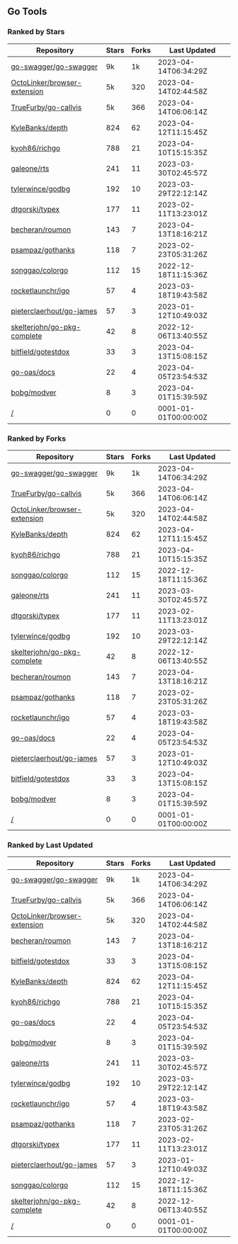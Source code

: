 ## Go Tools

### Ranked by Stars

| Repository | Stars | Forks | Last Updated |
|------------|-------|-------|--------------|
| [go-swagger/go-swagger](https://github.com/go-swagger/go-swagger) | 9k | 1k | 2023-04-14T06:34:29Z |
| [OctoLinker/browser-extension](https://github.com/OctoLinker/browser-extension) | 5k | 320 | 2023-04-14T02:44:58Z |
| [TrueFurby/go-callvis](https://github.com/TrueFurby/go-callvis) | 5k | 366 | 2023-04-14T06:06:14Z |
| [KyleBanks/depth](https://github.com/KyleBanks/depth) | 824 | 62 | 2023-04-12T11:15:45Z |
| [kyoh86/richgo](https://github.com/kyoh86/richgo) | 788 | 21 | 2023-04-10T15:15:35Z |
| [galeone/rts](https://github.com/galeone/rts) | 241 | 11 | 2023-03-30T02:45:57Z |
| [tylerwince/godbg](https://github.com/tylerwince/godbg) | 192 | 10 | 2023-03-29T22:12:14Z |
| [dtgorski/typex](https://github.com/dtgorski/typex) | 177 | 11 | 2023-02-11T13:23:01Z |
| [becheran/roumon](https://github.com/becheran/roumon) | 143 | 7 | 2023-04-13T18:16:21Z |
| [psampaz/gothanks](https://github.com/psampaz/gothanks) | 118 | 7 | 2023-02-23T05:31:26Z |
| [songgao/colorgo](https://github.com/songgao/colorgo) | 112 | 15 | 2022-12-18T11:15:36Z |
| [rocketlaunchr/igo](https://github.com/rocketlaunchr/igo) | 57 | 4 | 2023-03-18T19:43:58Z |
| [pieterclaerhout/go-james](https://github.com/pieterclaerhout/go-james) | 57 | 3 | 2023-01-12T10:49:03Z |
| [skelterjohn/go-pkg-complete](https://github.com/skelterjohn/go-pkg-complete) | 42 | 8 | 2022-12-06T13:40:55Z |
| [bitfield/gotestdox](https://github.com/bitfield/gotestdox) | 33 | 3 | 2023-04-13T15:08:15Z |
| [go-oas/docs](https://github.com/go-oas/docs) | 22 | 4 | 2023-04-05T23:54:53Z |
| [bobg/modver](https://github.com/bobg/modver) | 8 | 3 | 2023-04-01T15:39:59Z |
| [/](https://github.com/dustinblackman/gomodrun/) | 0 | 0 | 0001-01-01T00:00:00Z |

### Ranked by Forks

| Repository | Stars | Forks | Last Updated |
|------------|-------|-------|--------------|
| [go-swagger/go-swagger](https://github.com/go-swagger/go-swagger) | 9k | 1k | 2023-04-14T06:34:29Z |
| [TrueFurby/go-callvis](https://github.com/TrueFurby/go-callvis) | 5k | 366 | 2023-04-14T06:06:14Z |
| [OctoLinker/browser-extension](https://github.com/OctoLinker/browser-extension) | 5k | 320 | 2023-04-14T02:44:58Z |
| [KyleBanks/depth](https://github.com/KyleBanks/depth) | 824 | 62 | 2023-04-12T11:15:45Z |
| [kyoh86/richgo](https://github.com/kyoh86/richgo) | 788 | 21 | 2023-04-10T15:15:35Z |
| [songgao/colorgo](https://github.com/songgao/colorgo) | 112 | 15 | 2022-12-18T11:15:36Z |
| [galeone/rts](https://github.com/galeone/rts) | 241 | 11 | 2023-03-30T02:45:57Z |
| [dtgorski/typex](https://github.com/dtgorski/typex) | 177 | 11 | 2023-02-11T13:23:01Z |
| [tylerwince/godbg](https://github.com/tylerwince/godbg) | 192 | 10 | 2023-03-29T22:12:14Z |
| [skelterjohn/go-pkg-complete](https://github.com/skelterjohn/go-pkg-complete) | 42 | 8 | 2022-12-06T13:40:55Z |
| [becheran/roumon](https://github.com/becheran/roumon) | 143 | 7 | 2023-04-13T18:16:21Z |
| [psampaz/gothanks](https://github.com/psampaz/gothanks) | 118 | 7 | 2023-02-23T05:31:26Z |
| [rocketlaunchr/igo](https://github.com/rocketlaunchr/igo) | 57 | 4 | 2023-03-18T19:43:58Z |
| [go-oas/docs](https://github.com/go-oas/docs) | 22 | 4 | 2023-04-05T23:54:53Z |
| [pieterclaerhout/go-james](https://github.com/pieterclaerhout/go-james) | 57 | 3 | 2023-01-12T10:49:03Z |
| [bitfield/gotestdox](https://github.com/bitfield/gotestdox) | 33 | 3 | 2023-04-13T15:08:15Z |
| [bobg/modver](https://github.com/bobg/modver) | 8 | 3 | 2023-04-01T15:39:59Z |
| [/](https://github.com/dustinblackman/gomodrun/) | 0 | 0 | 0001-01-01T00:00:00Z |

### Ranked by Last Updated

| Repository | Stars | Forks | Last Updated |
|------------|-------|-------|--------------|
| [go-swagger/go-swagger](https://github.com/go-swagger/go-swagger) | 9k | 1k | 2023-04-14T06:34:29Z |
| [TrueFurby/go-callvis](https://github.com/TrueFurby/go-callvis) | 5k | 366 | 2023-04-14T06:06:14Z |
| [OctoLinker/browser-extension](https://github.com/OctoLinker/browser-extension) | 5k | 320 | 2023-04-14T02:44:58Z |
| [becheran/roumon](https://github.com/becheran/roumon) | 143 | 7 | 2023-04-13T18:16:21Z |
| [bitfield/gotestdox](https://github.com/bitfield/gotestdox) | 33 | 3 | 2023-04-13T15:08:15Z |
| [KyleBanks/depth](https://github.com/KyleBanks/depth) | 824 | 62 | 2023-04-12T11:15:45Z |
| [kyoh86/richgo](https://github.com/kyoh86/richgo) | 788 | 21 | 2023-04-10T15:15:35Z |
| [go-oas/docs](https://github.com/go-oas/docs) | 22 | 4 | 2023-04-05T23:54:53Z |
| [bobg/modver](https://github.com/bobg/modver) | 8 | 3 | 2023-04-01T15:39:59Z |
| [galeone/rts](https://github.com/galeone/rts) | 241 | 11 | 2023-03-30T02:45:57Z |
| [tylerwince/godbg](https://github.com/tylerwince/godbg) | 192 | 10 | 2023-03-29T22:12:14Z |
| [rocketlaunchr/igo](https://github.com/rocketlaunchr/igo) | 57 | 4 | 2023-03-18T19:43:58Z |
| [psampaz/gothanks](https://github.com/psampaz/gothanks) | 118 | 7 | 2023-02-23T05:31:26Z |
| [dtgorski/typex](https://github.com/dtgorski/typex) | 177 | 11 | 2023-02-11T13:23:01Z |
| [pieterclaerhout/go-james](https://github.com/pieterclaerhout/go-james) | 57 | 3 | 2023-01-12T10:49:03Z |
| [songgao/colorgo](https://github.com/songgao/colorgo) | 112 | 15 | 2022-12-18T11:15:36Z |
| [skelterjohn/go-pkg-complete](https://github.com/skelterjohn/go-pkg-complete) | 42 | 8 | 2022-12-06T13:40:55Z |
| [/](https://github.com/dustinblackman/gomodrun/) | 0 | 0 | 0001-01-01T00:00:00Z |

